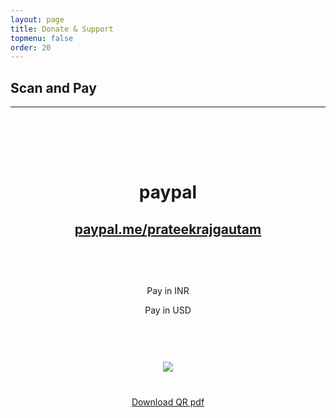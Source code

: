 ```yaml
---
layout: page
title: Donate & Support
topmenu: false
order: 20
---
```

## Scan and Pay
---
<div class="container-fluid col-sm-12 col-lg-12 col-md-12">     

<div style="padding:20px;margin:20px auto; text-align:center" class="razorpay-embed-btn" data-url="https://pages.razorpay.com/pl_FMMA2O4vKlwweu/view" data-text="Pay Now" data-color="#528FF0" data-size="large">

<div style="padding:20px;margin:20px auto;text-align:center">
<h1>paypal</h1>
<a href="https://paypal.me/prateekrajgautam"><h2>paypal.me/prateekrajgautam</h2></a>

</div>

<div style="padding:20px;margin:20px auto;text-align:center">
<form>Pay in INR<script src="https://cdn.razorpay.com/static/widget/payment-button.js" data-payment_button_id="pl_FMMPeiAvuedjUH" data-button_text="Pay Now" data-button_theme="rzp-dark-standard"> </script> </form>

<form>Pay in USD<script src="https://cdn.razorpay.com/static/widget/payment-button.js" data-payment_button_id="pl_FMMPeiAvuedjUH" data-button_text="Pay Now" data-button_theme="rzp-dark-standard"> </script> </form>
</div>

<div style="padding:20px;margin:20px auto;text-align:center">
<img style="max-width:800px;" src="{{site.url}}{{site.baseurl}}/assets/QR/mGeek.in-Q41275752.png">   

</div>


[Download QR pdf]({{site.url}}{{site.baseurl}}/assets/QR/mGeek.in-Q41275752.pdf)
</div>